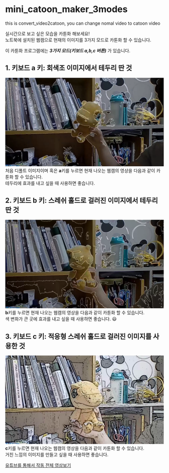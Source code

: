 # mini_catoon_maker_3modes
this is convert_video2catoon, you can change nomal video to catoon video   
    
실시간으로 보고 싶은 모습을 카툰화 해보세요!   
노트북에 설치된 웹캠으로 현재의 이미지를 3가지 모드로 카툰화 할 수 있습니다.     
   
이 카툰화 프로그램에는 ***3가지 모드(키보드 a,b,c 버튼)*** 가 있습니다.      

## 1. 키보드 a 키: 회색조 이미지에서 테두리 딴 것    
![mode_a](README_img/a.png)   
처음 디폴트 이미지이며 혹은 **a**키를 누르면 현재 나오는 웹캠의 영상을 다음과 같이 카툰화 할 수 있습니다.   
테두리에 효과를 내고 싶을 때 사용하면 좋습니다.   
   
## 2. 키보드 b 키: 스레쉬 홀드로 걸러진 이미지에서 테두리 딴 것    
![mode_b](README_img/b.png)   
**b**키를 누르면 현재 나오는 웹캠의 영상을 다음과 같이 카툰화 할 수 있습니다.   
색 변화가 큰 곳에 효과를 내고 싶을 때 사용하면 좋습니다. :smiley:   
   
## 3. 키보드 c 키: 적응형 스레쉬 홀드로 걸러진 이미지를 사용한 것    
![mode_b](README_img/c.png)   
**c**키를 누르면 현재 나오는 웹캠의 영상을 다음과 같이 카툰화 할 수 있습니다.   
거친 느낌의 이미지를 만들고 싶을 때 사용하면 좋습니다.   

[유튜브를 통해서 작동 전체 영상보기](https://youtu.be/YsgHJm5JUzw)   